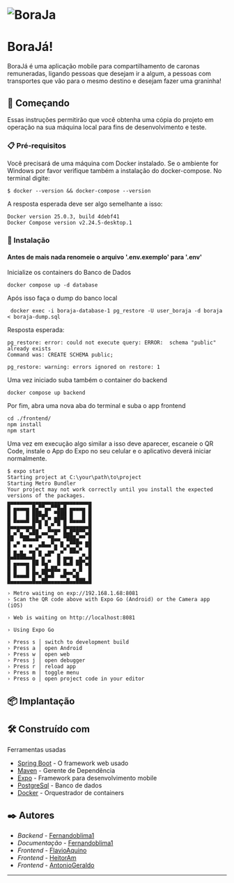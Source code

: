 # ![BoraJa](https://i.ibb.co/c1zpjX2/Whats-App-Image-2024-04-24-at-13-25-24.jpg)

# BoraJá!

BoraJá é uma aplicação mobile para compartilhamento de caronas remuneradas, ligando pessoas que desejam ir a algum, a pessoas com transportes que vão para o mesmo destino e desejam fazer uma graninha!

## 🚀 Começando

Essas instruções permitirão que você obtenha uma cópia do projeto em operação na sua máquina local para fins de desenvolvimento e teste.

### 📋 Pré-requisitos

Você precisará de uma máquina com Docker instalado. Se o ambiente for Windows por favor verifique também a instalação do docker-compose. No terminal digite:

```
$ docker --version && docker-compose --version
```

A resposta esperada deve ser algo semelhante a isso:

```
Docker version 25.0.3, build 4debf41
Docker Compose version v2.24.5-desktop.1
```

### 🔧 Instalação

#### Antes de mais nada **renomeie o arquivo '.env.exemplo' para '.env'**

Inicialize os containers do Banco de Dados

```
docker compose up -d database
```

Após isso faça o dump do banco local

```
 docker exec -i boraja-database-1 pg_restore -U user_boraja -d boraja < boraja-dump.sql
```

Resposta esperada:

```
pg_restore: error: could not execute query: ERROR:  schema "public" already exists
Command was: CREATE SCHEMA public;

pg_restore: warning: errors ignored on restore: 1
```

Uma vez iniciado suba também o container do backend

```
docker compose up backend
```

Por fim, abra uma nova aba do terminal e suba o app frontend

```
cd ./frontend/
npm install
npm start
```

Uma vez em execução algo similar a isso deve aparecer, escaneie o QR Code, instale o App do Expo no seu celular e o aplicativo deverá iniciar normalmente.

```
$ expo start
Starting project at C:\your\path\to\project
Starting Metro Bundler
Your project may not work correctly until you install the expected versions of the packages.
▄▄▄▄▄▄▄▄▄▄▄▄▄▄▄▄▄▄▄▄▄▄▄▄▄▄▄
█ ▄▄▄▄▄ █▄▀▀▄▄▀▀█▄█ ▄▄▄▄▄ █
█ █   █ ███▄█  ▀███ █   █ █
█ █▄▄▄█ ██▄▀▄▀ ██▀█ █▄▄▄█ █
█▄▄▄▄▄▄▄█ █ ▀▄▀ ▀ █▄▄▄▄▄▄▄█
█ ▄▀▄ ▀▄██ ▄▄▀▀█▀ █▄█▀█▀▀▄█
██  ▀██▄▄█▀  ▀█▄▄ ▀███▄▀▀ █
█ ▄▀ ▄ ▄  ▄█▄▄▀▄ █ ▄▀▀█▀ ██
█ ▄ ▄  ▄▄▀▄  ▄▄▀ ▄▀ ██▄▀  █
█▄████▄▄█ ▀▄▀▀  █ ▄▄▄  ▄▀▄█
█ ▄▄▄▄▄ ██ █▄▀  █ █▄█ ██▀▄█
█ █   █ █  ▄█▄██▄ ▄  ▄ █  █
█ █▄▄▄█ █▀▄▀█▄█  ▄█▀▀▄█   █
█▄▄▄▄▄▄▄█▄▄██▄▄▄▄▄▄█▄▄███▄█

› Metro waiting on exp://192.168.1.68:8081
› Scan the QR code above with Expo Go (Android) or the Camera app (iOS)

› Web is waiting on http://localhost:8081

› Using Expo Go

› Press s │ switch to development build
› Press a │ open Android
› Press w │ open web
› Press j │ open debugger
› Press r │ reload app
› Press m │ toggle menu
› Press o │ open project code in your editor

```

## 📦 Implantação

## 🛠️ Construído com

Ferramentas usadas

- [Spring Boot](https://spring.io/projects/spring-boot) - O framework web usado
- [Maven](https://maven.apache.org/) - Gerente de Dependência
- [Expo](https://expo.dev/) - Framework para desenvolvimento mobile
- [PostgreSql](https://www.postgresql.org/) - Banco de dados
- [Docker](https://www.docker.com/) - Orquestrador de containers

## ✒️ Autores

- _Backend_ - [Fernandoblima1](https://github.com/fernandoblima1)
- _Documentação_ - [Fernandoblima1](https://github.com/fernandoblima1)
- _Frontend_ - [FlavioAquino](https://github.com/flavioaquino)
- _Frontend_ - [HeitorAm](https://github.com/heitor-am)
- _Frontend_ - [AntonioGeraldo](https://github.com/geraldojr1)

---
